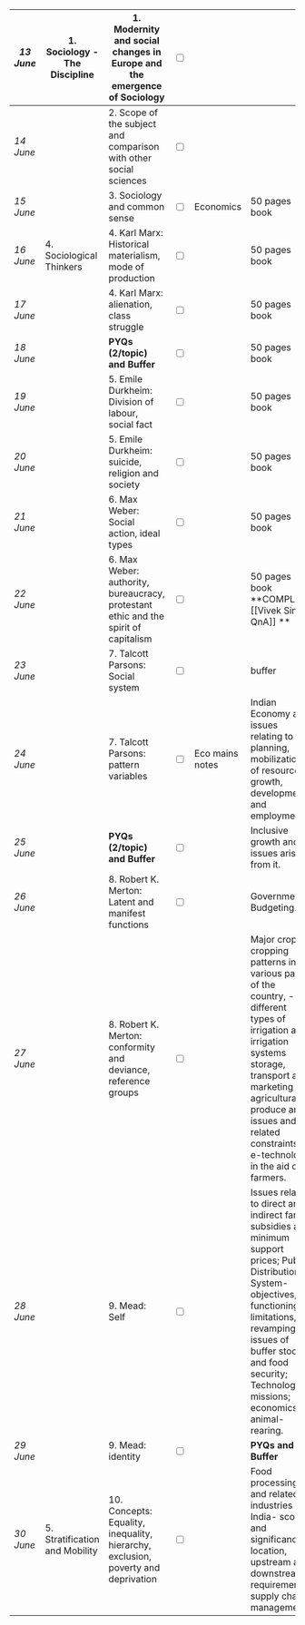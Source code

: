 | *13 June* | 1. Sociology - The Discipline<br>       | 1. Modernity and social changes in Europe and the emergence of Sociology                                                    | <input type="checkbox" unchecked id="56566f"> |                               |                                                                                                                                                                                                                                                            |                                               |
| --------- | --------------------------------------- | --------------------------------------------------------------------------------------------------------------------------- | --------------------------------------------- | ----------------------------- | ---------------------------------------------------------------------------------------------------------------------------------------------------------------------------------------------------------------------------------------------------------- | --------------------------------------------- |
| *14 June* |                                         | 2. Scope of the subject and comparison with other social sciences                                                           | <input type="checkbox" unchecked id="e0d2c2"> |                               |                                                                                                                                                                                                                                                            |                                               |
| *15 June* |                                         | 3. Sociology and common sense                                                                                               | <input type="checkbox" unchecked id="3c6f17"> | Economics                     | 50 pages book                                                                                                                                                                                                                                              | <input type="checkbox" checked id="8ba06a">   |
| *16 June* | 4. Sociological Thinkers<br>            | 4. Karl Marx: Historical materialism, mode of production<br>                                                                | <input type="checkbox" unchecked id="6956ec"> |                               | 50 pages book                                                                                                                                                                                                                                              | <input type="checkbox" unchecked id="e5842c"> |
| *17 June* |                                         | 4. Karl Marx: alienation, class struggle<br>                                                                                | <input type="checkbox" unchecked id="d2940d"> |                               | 50 pages book                                                                                                                                                                                                                                              | <input type="checkbox" unchecked id="35eaa9"> |
| *18 June* |                                         | **PYQs (2/topic) and Buffer**                                                                                               | <input type="checkbox" unchecked id="18952c"> |                               | 50 pages book                                                                                                                                                                                                                                              | <input type="checkbox" unchecked id="8bb153"> |
| *19 June* |                                         | 5. Emile Durkheim: Division of labour, social fact<br>                                                                      | <input type="checkbox" unchecked id="0a466f"> |                               | 50 pages book                                                                                                                                                                                                                                              | <input type="checkbox" unchecked id="027b52"> |
| *20 June* |                                         | 5. Emile Durkheim: suicide, religion and society<br>                                                                        | <input type="checkbox" unchecked id="b95294"> |                               | 50 pages book                                                                                                                                                                                                                                              | <input type="checkbox" unchecked id="6ce8f3"> |
| *21 June* |                                         | 6. Max Weber: Social action, ideal types<br>                                                                                | <input type="checkbox" unchecked id="b0469c"> |                               | 50 pages book                                                                                                                                                                                                                                              | <input type="checkbox" unchecked id="734aff"> |
| *22 June* |                                         | 6. Max Weber: authority, bureaucracy, protestant ethic and the spirit of capitalism<br>                                     | <input type="checkbox" unchecked id="c0c34b"> |                               | 50 pages book<br>**COMPLETE [[Vivek Singh QnA]] **                                                                                                                                                                                                         | <input type="checkbox" unchecked id="760be8"> |
| *23 June* |                                         | 7. Talcott Parsons: Social system<br>                                                                                       | <input type="checkbox" unchecked id="a1ddb2"> |                               | buffer                                                                                                                                                                                                                                                     | <input type="checkbox" unchecked id="4d8f21"> |
| *24 June* |                                         | 7. Talcott Parsons: pattern variables<br>                                                                                   | <input type="checkbox" unchecked id="4a72be"> | Eco mains notes               | Indian Economy and issues relating to planning, mobilization, of resources, growth, development and employment.                                                                                                                                            | <input type="checkbox" unchecked id="b9e655"> |
| *25 June* |                                         | **PYQs (2/topic) and Buffer**                                                                                               | <input type="checkbox" unchecked id="436164"> |                               | Inclusive growth and issues arising from it.                                                                                                                                                                                                               | <input type="checkbox" unchecked id="8bca86"> |
| *26 June* |                                         | 8. Robert K. Merton: Latent and manifest functions<br>                                                                      | <input type="checkbox" unchecked id="058bb2"> |                               | Government Budgeting.                                                                                                                                                                                                                                      | <input type="checkbox" unchecked id="55fc81"> |
| *27 June* |                                         | 8. Robert K. Merton: conformity and deviance, reference groups<br>                                                          | <input type="checkbox" unchecked id="e7b652"> |                               | Major crops-cropping patterns in various parts of the country, - different types of irrigation and irrigation systems storage, transport and marketing of agricultural produce and issues and related constraints; e-technology in the aid of farmers.     | <input type="checkbox" unchecked id="9c48c5"> |
| *28 June* |                                         | 9. Mead: Self<br>                                                                                                           | <input type="checkbox" unchecked id="891f61"> |                               | Issues related to direct and indirect farm subsidies and minimum support prices; Public Distribution System- objectives, functioning, limitations, revamping; issues of buffer stocks and food security; Technology missions; economics of animal-rearing. | <input type="checkbox" unchecked id="e37dfe"> |
| *29 June* |                                         | 9. Mead: identity<br>                                                                                                       | <input type="checkbox" unchecked id="3deaf9"> |                               | **PYQs and Buffer**                                                                                                                                                                                                                                        | <input type="checkbox" unchecked id="1a6d8e"> |
| *30 June* | 5. Stratification and Mobility<br>      | 10. Concepts: Equality, inequality, hierarchy, exclusion, poverty and deprivation                                           | <input type="checkbox" unchecked id="e20802"> |                               | Food processing and related industries in India- scope’ and significance, location, upstream and downstream requirements, supply chain management.                                                                                                         | <input type="checkbox" unchecked id="daa9e6"> |